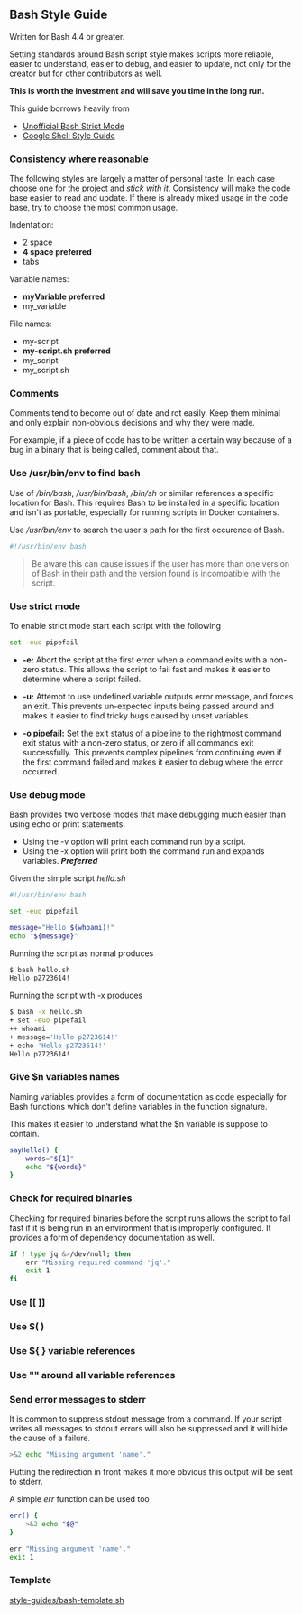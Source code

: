 ## Bash Style Guide

Written for Bash 4.4 or greater.

Setting standards around Bash script style makes scripts more reliable, easier to understand,
easier to debug, and easier to update, not only for the creator but for other contributors as well.

**This is worth the investment and will save you time in the long run.**

This guide borrows heavily from

- [Unofficial Bash Strict Mode](http://redsymbol.net/articles/unofficial-bash-strict-mode/)
- [Google Shell Style Guide](https://google.github.io/styleguide/shell.xml)

### Consistency where reasonable

The following styles are largely a matter of personal taste. In each case choose one for the
project and *stick with it*. Consistency will make the code base easier to read and update. If
there is already mixed usage in the code base, try to choose the most common usage.

Indentation:

- 2 space
- **4 space preferred**
- tabs

Variable names:

- **myVariable preferred**
- my_variable

File names:

- my-script
- **my-script.sh preferred**
- my_script
- my_script.sh

### Comments

Comments tend to become out of date and rot easily. Keep them minimal and only explain non-obvious
decisions and why they were made.

For example, if a piece of code has to be written a certain way because of a bug in a binary that
is being called, comment about that.

### Use /usr/bin/env to find bash

Use of */bin/bash*, */usr/bin/bash*, */bin/sh* or similar references a specific location for Bash. 
This requires Bash to be installed in a specific location and isn't as portable, especially for 
running scripts in Docker containers.

Use */usr/bin/env* to search the user's path for the first occurence of Bash.

```bash
#!/usr/bin/env bash
```

> Be aware this can cause issues if the user has more than one version of Bash in their path and 
the version found is incompatible with the script.

### Use strict mode

To enable strict mode start each script with the following

```bash
set -euo pipefail
```

- **-e:** Abort the script at the first error when a command exits with a non-zero status. This 
allows the script to fail fast and makes it easier to  determine where a script failed.

- **-u:** Attempt to use undefined variable outputs error message, and forces an exit. This 
prevents un-expected inputs being passed around and makes it easier to find tricky bugs caused 
by unset variables.

- **-o pipefail:** Set the exit status of a pipeline to the rightmost command exit status with a
non-zero status, or zero if all commands exit successfully. This prevents complex pipelines from
continuing even if the first command failed and makes it easier to debug where the error occurred.

### Use debug mode

Bash provides two verbose modes that make debugging much easier than using echo or print statements.

- Using the -v option will print each command run by a script.
- Using the -x option will print both the command run and expands variables. ***Preferred***

Given the simple script *hello.sh*

```bash
#!/usr/bin/env bash

set -euo pipefail

message="Hello $(whoami)!"
echo "${message}"
```

Running the script as normal produces

```bash
$ bash hello.sh
Hello p2723614!
```

Running the script with -x produces

```bash
$ bash -x hello.sh
+ set -euo pipefail
++ whoami
+ message='Hello p2723614!'
+ echo 'Hello p2723614!'
Hello p2723614!
```

### Give $n variables names

Naming variables provides a form of documentation as code especially for Bash functions which
don't define variables in the function signature.

This makes it easier to understand what the $n variable is suppose to contain.

```bash
sayHello() {
    words="${1}"
    echo "${words}"
}
```

### Check for required binaries

Checking for required binaries before the script runs allows the script to fail fast if it is
being run in an environment that is improperly configured. It provides a form of dependency 
documentation as well.

```bash
if ! type jq &>/dev/null; then
	err "Missing required command 'jq'."
	exit 1
fi
```

### Use [[ ]]

### Use $( )

### Use ${ } variable references

### Use "" around all variable references

### Send error messages to stderr

It is common to suppress stdout message from a command. If your script writes all messages to stdout
errors will also be suppressed and it will hide the cause of a failure.

```bash
>&2 echo "Missing argument 'name'."
```

Putting the redirection in front makes it more obvious this output will be sent to stderr.

A simple *err* function can be used too

```bash
err() {
    >&2 echo "$@"
}

err "Missing argument 'name'."
exit 1
```

### Template

[style-guides/bash-template.sh](https://github.com/jzbruno/jzbruno.github.io/blob/master/style-guides/bash-template.sh)

